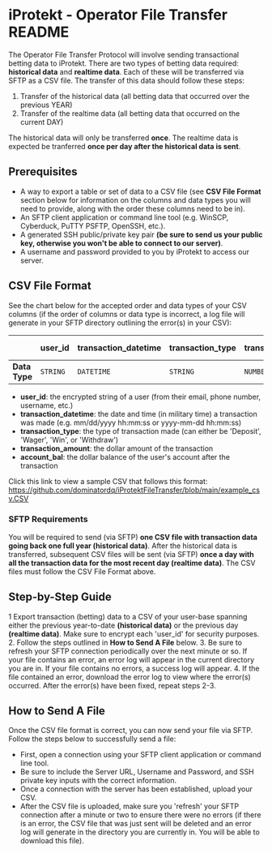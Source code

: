 # iProtekt - Operator File Transfer README

The Operator File Transfer Protocol will involve sending transactional betting data to iProtekt. There are two types of betting data required: **historical data** and **realtime data**. Each of these will be transferred via SFTP as a CSV file. The transfer of this data should follow these steps:
  1. Transfer of the historical data (all betting data that occurred over the previous YEAR)
  2. Transfer of the realtime data (all betting data that occurred on the current DAY)

The historical data will only be transferred **once**. The realtime data is expected be tranferred **once per day after the historical data is sent**.

## Prerequisites
- A way to export a table or set of data to a CSV file (see **CSV File Format** section below for information on the columns and data types you will need to provide, along with the order these columns need to be in).  
- An SFTP client application or command line tool (e.g. WinSCP, Cyberduck, PuTTY PSFTP, OpenSSH, etc.).
- A generated SSH public/private key pair **(be sure to send us your public key, otherwise you won't be able to connect to our server)**.
- A username and password provided to you by iProtekt to access our server.

## CSV File Format

See the chart below for the accepted order and data types of your CSV columns (if the order of columns or data type is incorrect, a log file will generate in your SFTP directory outlining the error(s) in your CSV): 

|                |user_id |transaction_datetime  |transaction_type | transaction_amount |account_bal (optional) |
|----------------|--------|----------------------|-----------------|--------------------------|-----------------------|
|**Data Type**   |`STRING`|`DATETIME`            |`STRING`            |`NUMBER`          |`NUMBER`               | 
- **user_id**: the encrypted string of a user (from their email, phone number, username, etc.)
- **transaction_datetime**: the date and time (in military time) a transaction was made (e.g. mm/dd/yyyy hh:mm:ss or yyyy-mm-dd hh:mm:ss)
- **transaction_type**: the type of transaction made (can either be 'Deposit', 'Wager', 'Win', or 'Withdraw')
- **transaction_amount**: the dollar amount of the transaction
- **account_bal**: the dollar balance of the user's account after the transaction

Click this link to view a sample CSV that follows this format: https://github.com/dominatordq/iProtektFileTransfer/blob/main/example_csv.CSV

### SFTP Requirements
You will be required to send (via SFTP) **one CSV file with transaction data going back one full year (historical data)**. After the historical data is transferred, subsequent CSV files will be sent (via SFTP) **once a day with all the transaction data for the most recent day (realtime data)**.
The CSV files must follow the CSV File Format above.

## Step-by-Step Guide
  1 Export transaction (betting) data to a CSV of your user-base spanning either the previous year-to-date **(historical data)** or the previous day **(realtime data)**. Make sure to encrypt each 'user_id' for security purposes.
  2. Follow the steps outlined in **How to Send A File** below.
  3. Be sure to refresh your SFTP connection periodically over the next minute or so. If your file contains an error, an error log will appear in the current directory you are in. If your file contains no errors, a success log will appear.
  4. If the file contained an error, download the error log to view where the error(s) occurred. After the error(s) have been fixed, repeat steps 2-3. 

## How to Send A File

Once the CSV file format is correct, you can now send your file via SFTP. Follow the steps below to successfully send a file:
- First, open a connection using your SFTP client application or command line tool.
- Be sure to include the Server URL, Username and Password, and SSH private key inputs with the correct information.
- Once a connection with the server has been established, upload your CSV.
- After the CSV file is uploaded, make sure you 'refresh' your SFTP connection after a minute or two to ensure there were no errors (if there is an error, the CSV file that was just sent will be deleted and an error log will generate in the directory you are currently in. You will be able to download this file).
